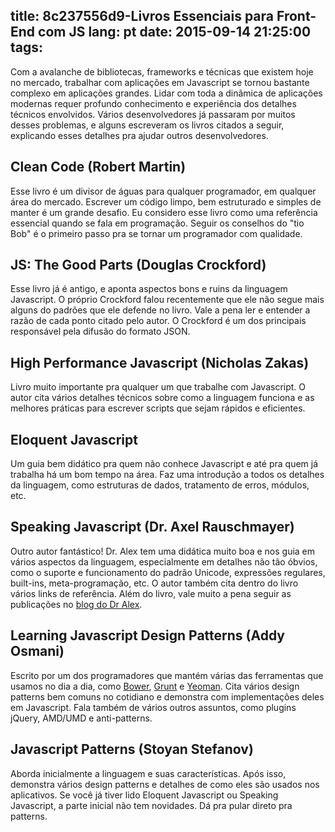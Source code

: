 title: 8c237556d9-Livros Essenciais para Front-End com JS
lang: pt
date: 2015-09-14 21:25:00
tags:
---

Com a avalanche de bibliotecas, frameworks e técnicas que existem hoje no mercado, trabalhar com aplicações em Javascript se tornou bastante complexo em aplicações grandes.
Lidar com toda a dinâmica de aplicações modernas requer profundo conhecimento e experiência dos detalhes técnicos envolvidos.
Vários desenvolvedores já passaram por muitos desses problemas, e alguns escreveram os livros citados a seguir, explicando esses detalhes pra ajudar outros desenvolvedores.

<!-- more -->

## Clean Code (Robert Martin)

Esse livro é um divisor de águas para qualquer programador, em qualquer área do mercado. Escrever um código limpo, bem estruturado e simples de manter é um grande desafio.
Eu considero esse livro como uma referência essencial quando se fala em programação. Seguir os conselhos do "tio Bob" é o primeiro passo pra se tornar um programador com qualidade.

## JS: The Good Parts (Douglas Crockford)

Esse livro já é antigo, e aponta aspectos bons e ruins da linguagem Javascript. O próprio Crockford falou recentemente que ele não segue mais alguns do padrões
que ele defende no livro. Vale a pena ler e entender a razão de cada ponto citado pelo autor. O Crockford é um dos principais responsável pela difusão do formato JSON.

## High Performance Javascript (Nicholas Zakas)

Livro muito importante pra qualquer um que trabalhe com Javascript. O autor cita vários detalhes técnicos sobre como a linguagem funciona e as melhores práticas
para escrever scripts que sejam rápidos e eficientes.

## Eloquent Javascript

Um guia bem didático pra quem não conhece Javascript e até pra quem já trabalha há um bom tempo na área. Faz uma introdução a todos os detalhes da linguagem, como estruturas de dados, tratamento de
erros, módulos, etc.

## Speaking Javascript (Dr. Axel Rauschmayer)

Outro autor fantástico! Dr. Alex tem uma didática muito boa e nos guia em vários aspectos da linguagem, especialmente em detalhes não tão óbvios, como o suporte e funcionamento do padrão Unicode,
expressões regulares, built-ins, meta-programação, etc. O autor também cita dentro do livro vários links de referência. Além do livro, vale muito a pena seguir as publicações
no [blog do Dr Alex](http://2ality.com).

## Learning Javascript Design Patterns (Addy Osmani)

Escrito por um dos programadores que mantém várias das ferramentas que usamos no dia a dia, como [Bower](http://bower.io), [Grunt](http://gruntjs.com/) e [Yeoman](http://yeoman.io).
Cita vários design patterns bem comuns no cotidiano e demonstra com implementações deles em Javascript. Fala também de vários outros assuntos, como plugins jQuery, AMD/UMD e anti-patterns.

## Javascript Patterns (Stoyan Stefanov)

Aborda inicialmente a linguagem e suas características. Após isso, demonstra vários design patterns e detalhes de como eles são usados nos aplicativos.
Se você já tiver lido Eloquent Javascript ou Speaking Javascript, a parte inicial não tem novidades. Dá pra pular direto pra patterns.